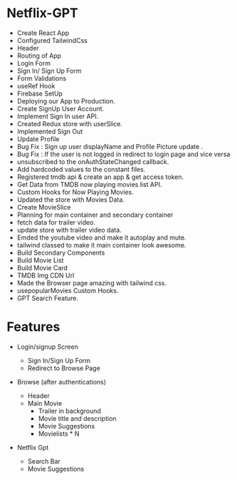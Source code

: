 # Netflix-GPT
- Create React App
- Configured TailwindCss
- Header
- Routing of App
- Login Form
- Sign In/ Sign Up Form
- Form Validations
- useRef Hook
- Firebase SetUp
- Deploying our App to Production.
- Create SignUp User Account.
- Implement Sign In user API.
- Created Redux store with userSlice.
- Implemented Sign Out
- Update Profile
- Bug Fix : Sign up user displayName and Profile Picture update .
- Bug Fix : If the user is not logged in redirect to login page and vice versa
- unsubscribed to the onAuthStateChanged callback.
- Add hardcoded values to the constant files.
- Registered  tmdb api & create an app  & get access token.
- Get Data from TMDB now playing movies list API.
- Custom Hooks for Now Playing Movies.
- Updated the store with Movies Data.
- Create MovieSlice 
- Planning for main container and secondary container
- fetch data for trailer video.
- update store with trailer video data.
- Emded the youtube video and make it autoplay and mute.
- tailwind classed to make it main container look awesome.
- Build Secondary Components
- Build Movie List
- Build Movie Card
- TMDB Img CDN Url
- Made the Browser page amazing with tailwind css.
- usepopularMovies Custom Hooks.
- GPT Search Feature.






# Features
- Login/signup Screen
  - Sign In/Sign Up Form
  - Redirect to Browse Page

- Browse (after authentications)
  - Header
  - Main Movie
    - Trailer in background
    - Movie title and description
    - Movie Suggestions
     - Movielists * N 
- Netflix Gpt
  - Search Bar
  - Movie Suggestions


